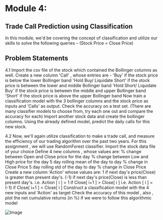 # Module 4:


## Trade Call Prediction using Classification
In this module, we'd be covering the concept of classification and utilize our skills to solve the following queries – (Stock Price = Close Price)


## Problem Statements
4.1 Import the csv file of the stock which contained the Bollinger columns as well.
Create a new column 'Call' , whose entries are - 
'Buy' if the stock price is below the lower Bollinger band 
'Hold Buy/ Liquidate Short' if the stock price is between the lower and middle Bollinger band 
'Hold Short/ Liquidate Buy' if the stock price is between the middle and upper Bollinger band 
'Short' if the stock price is above the upper Bollinger band
Now train a classification model with the 3 bollinger columns and the stock price as inputs and 'Calls' as output. Check the accuracy on a test set. (There are many classifier models to choose from, try each one out and compare the accuracy for each)
Import another stock data and create the bollinger columns. Using the already defined model, predict the daily calls for this new stock.


4.2 Now, we'll again utilize classification to make a trade call, and measure the efficiency of our trading algorithm over the past two years. For this assignment , we will use RandomForest classifier.
Import the stock data file of your choice
Define 4 new columns , whose values are: 
% change between Open and Close price for the day 
% change between Low and High price for the day 
5 day rolling mean of the day to day % change in Close Price 
5 day rolling std of the day to day % change in Close Price
Create a new column 'Action' whose values are: 
1 if next day's price(Close) is greater than present day's. 
(-1) if next day's price(Close) is less than present day's. 
i.e. Action [ i ] = 1 if Close[ i+1 ] > Close[ i ] 
i.e. Action [ i ] = (-1) if Close[ i+1 ] < Close[ i ]
Construct a classification model with the 4 new inputs and 'Action' as target
Check the accuracy of this model , also , plot the net cumulative returns (in %) if we were to follow this algorithmic model

![Image](https://www.aspiration.ai/machine-learning/internship/images/14.png)
